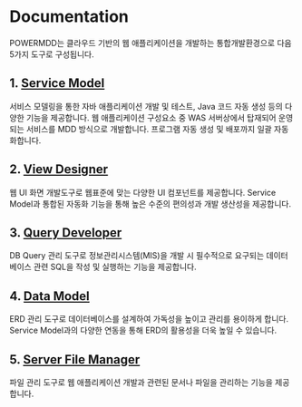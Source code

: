 # Documentation

POWERMDD는 클라우드 기반의 웹 애플리케이션을 개발하는 통합개발환경으로 다음 5가지 도구로 구성됩니다.

## 1. [Service Model](/documentation/documentation/service-model)
서비스 모델링을 통한 자바 애플리케이션 개발 및 테스트, Java 코드 자동 생성 등의 다양한 기능을 제공합니다. 
웹 애플리케이션 구성요소 중 WAS 서버상에서 탑재되어 운영되는 서비스를 MDD 방식으로 개발합니다.
프로그램 자동 생성 및 배포까지 일괄 자동화합니다.

## 2. [View Designer](/documentation/documentation/view-designer)
웹 UI 화면 개발도구로 웹표준에 맞는 다양한 UI 컴포넌트를 제공합니다. 
Service Model과 통합된 자동화 기능을 통해 높은 수준의 편의성과 개발 생산성을 제공합니다.

## 3. [Query Developer](/documentation/documentation/query-developer)
DB Query 관리 도구로 정보관리시스템(MIS)을 개발 시 필수적으로 요구되는 데이터베이스 관련 SQL을 작성 및 실행하는 기능을 제공합니다.

## 4. [Data Model](/documentation/documentation/data-model)
ERD 관리 도구로 데이터베이스를 설계하여 가독성을 높이고 관리를 용이하게 합니다. Service Model과의 다양한 연동을 통해 ERD의 활용성을 더욱 높일 수 있습니다.

## 5. [Server File Manager](/documentation/documentation/server-file-manager)
파일 관리 도구로 웹 애플리케이션 개발과 관련된 문서나 파일을 관리하는 기능을 제공합니다.

<style type='text/css'>
  [class*="boxBorder"] { border: 1px solid #bbb; }
  [class="font20"] { font-size: 20px }
  [class*="font18"] { font-size: 18px }
  [class="boxB"] { background: #6a8bad3b;padding:10px;border-radius: 4px; }
  [class="spanBtn"] { border: 1px solid #bbb; border-radius: 4px;padding: 3px;background:white; color:dimgrey; }
  [class="spanBtnG"] { border: 1px solid #bbb; border-radius: 4px;padding: 3px;color:forestgreen; background:white;  }
  [class="spanEx"] { color: #00a4ff; }
  [class="fontB"] { color: rgb(106, 139, 173); font-size:18px }
</style>